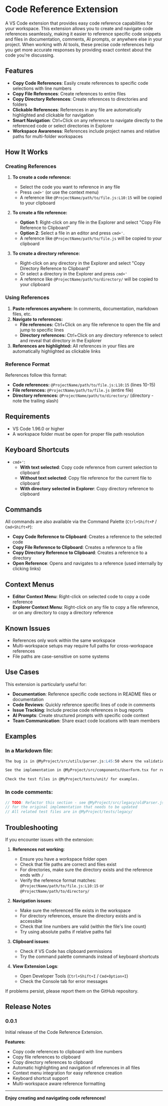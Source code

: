 # Code Reference Extension

A VS Code extension that provides easy code reference capabilities for your workspace. This extension allows you to create and navigate code references seamlessly, making it easier to reference specific code snippets and files in documentation, comments, AI prompts, or anywhere else in your project. When working with AI tools, these precise code references help you get more accurate responses by providing exact context about the code you're discussing.

## Features

- **Copy Code References**: Easily create references to specific code selections with line numbers
- **Copy File References**: Create references to entire files 
- **Copy Directory References**: Create references to directories and folders
- **Clickable References**: References in any file are automatically highlighted and clickable for navigation
- **Smart Navigation**: Ctrl+Click on any reference to navigate directly to the referenced code or select directories in Explorer
- **Workspace Awareness**: References include project names and relative paths for multi-folder workspaces

## How It Works

### Creating References

1. **To create a code reference:**
   - Select the code you want to reference in any file
   - Press `cmd+'` (or use the context menu)
   - A reference like `@ProjectName/path/to/file.js:L10:15` will be copied to your clipboard

2. **To create a file reference:**
   - **Option 1**: Right-click on any file in the Explorer and select "Copy File Reference to Clipboard"
   - **Option 2**: Select a file in an editor and press `cmd+'`.
   - A reference like `@ProjectName/path/to/file.js` will be copied to your clipboard

3. **To create a directory reference:**
   - Right-click on any directory in the Explorer and select "Copy Directory Reference to Clipboard"
   - Or select a directory in the Explorer and press `cmd+'`
   - A reference like `@ProjectName/path/to/directory/` will be copied to your clipboard

### Using References

1. **Paste references anywhere:** In comments, documentation, markdown files, etc.
2. **Navigate to references:** 
   - **File references:** Ctrl+Click on any file reference to open the file and jump to specific lines
   - **Directory references:** Ctrl+Click on any directory reference to select and reveal that directory in the Explorer
3. **References are highlighted:** All references in your files are automatically highlighted as clickable links

### Reference Format

References follow this format:
- **Code references:** `@ProjectName/path/to/file.js:L10:15` (lines 10-15)
- **File references:** `@ProjectName/path/to/file.js` (entire file)
- **Directory references:** `@ProjectName/path/to/directory/` (directory - note the trailing slash)

## Requirements

- VS Code 1.96.0 or higher
- A workspace folder must be open for proper file path resolution

## Keyboard Shortcuts

- `cmd+'`: 
  - **With text selected**: Copy code reference from current selection to clipboard
  - **Without text selected**: Copy file reference for the current file to clipboard
  - **With directory selected in Explorer**: Copy directory reference to clipboard

## Commands

All commands are also available via the Command Palette (`Ctrl+Shift+P` / `Cmd+Shift+P`):

- **Copy Code Reference to Clipboard**: Creates a reference to the selected code
- **Copy File Reference to Clipboard**: Creates a reference to a file
- **Copy Directory Reference to Clipboard**: Creates a reference to a directory
- **Open Reference**: Opens and navigates to a reference (used internally by clicking links)

## Context Menus

- **Editor Context Menu**: Right-click on selected code to copy a code reference
- **Explorer Context Menu**: Right-click on any file to copy a file reference, or on any directory to copy a directory reference

## Known Issues

- References only work within the same workspace
- Multi-workspace setups may require full paths for cross-workspace references
- File paths are case-sensitive on some systems

## Use Cases

This extension is particularly useful for:

- **Documentation**: Reference specific code sections in README files or documentation
- **Code Reviews**: Quickly reference specific lines of code in comments
- **Issue Tracking**: Include precise code references in bug reports
- **AI Prompts**: Create structured prompts with specific code context
- **Team Communication**: Share exact code locations with team members

## Examples

### In a Markdown file:
```markdown
The bug is in @MyProject/src/utils/parser.js:L45:50 where the validation logic fails.

See the implementation in @MyProject/src/components/UserForm.tsx for reference.

Check the test files in @MyProject/tests/unit/ for examples.
```

### In code comments:
```javascript
// TODO: Refactor this section - see @MyProject/src/legacy/oldParser.js:L100:120
// for the original implementation that needs to be updated
// All related test files are in @MyProject/tests/legacy/
```

## Troubleshooting

If you encounter issues with the extension:

1. **References not working**:
   - Ensure you have a workspace folder open
   - Check that file paths are correct and files exist
   - For directories, make sure the directory exists and the reference ends with `/`
   - Verify the reference format matches: `@ProjectName/path/to/file.js:L10:15` or `@ProjectName/path/to/directory/`

2. **Navigation issues**:
   - Make sure the referenced file exists in the workspace
   - For directory references, ensure the directory exists and is accessible
   - Check that line numbers are valid (within the file's line count)
   - Try using absolute paths if relative paths fail

3. **Clipboard issues**:
   - Check if VS Code has clipboard permissions
   - Try the command palette commands instead of keyboard shortcuts

4. **View Extension Logs**:
   - Open Developer Tools (`Ctrl+Shift+I` / `Cmd+Option+I`)
   - Check the Console tab for error messages

If problems persist, please report them on the GitHub repository.

## Release Notes

### 0.0.1

Initial release of the Code Reference Extension.

**Features:**
- Copy code references to clipboard with line numbers
- Copy file references to clipboard  
- Copy directory references to clipboard
- Automatic highlighting and navigation of references in all files
- Context menu integration for easy reference creation
- Keyboard shortcut support
- Multi-workspace aware reference formatting

---

**Enjoy creating and navigating code references!**
